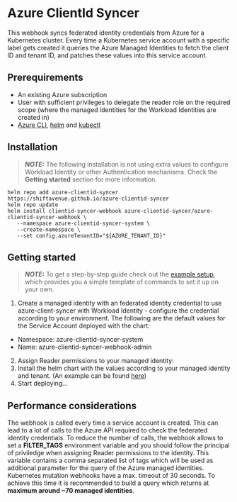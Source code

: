 # Azure ClientId Syncer
This webhook syncs federated identity credentials from Azure for a Kubernetes cluster. Every time a Kubernetes service account with a specific label gets created it queries the Azure Managed Identities to fetch the client ID and tenant ID, and patches these values into this service account.

## Prerequirements
* An existing Azure subscription
* User with sufficient privileges to delegate the reader role on the required scope (where the managed identities for the Workload Identities are created in)
* [Azure CLI](https://learn.microsoft.com/en-us/cli/azure/install-azure-cli), [helm](https://helm.sh/docs/intro/install/) and [kubectl](https://kubernetes.io/docs/tasks/tools/#kubectl)


## Installation
> **_NOTE:_**  The following installation is not using extra values to configure Workload Identity or other Authentication mechanisms. Check the **Getting started** section for more information.
```
helm repo add azure-clientid-syncer https://shiftavenue.github.io/azure-clientid-syncer
helm repo update
helm install clientid-syncer-webhook azure-clientid-syncer/azure-clientid-syncer-webhook \
   --namespace azure-clientid-syncer-system \
   --create-namespace \
   --set config.azureTenantID="${AZURE_TENANT_ID}"
```

## Getting started
> **_NOTE:_**  To get a step-by-step guide check out the [example setup](example/README.md), which provides you a simple template of commands to set it up on your own.
1. Create a managed identity with an federated identity credential to use azure-client-syncer with Workload Identity - configure the credential according to your environment. The following are the default values for the Service Account deployed with the chart:
* Namespace: azure-clientid-syncer-system
* Name: azure-clientid-syncer-webhook-admin
2. Assign Reader permissions to your managed identity:
3. Install the helm chart with the values according to your managed identity and tenant. (An example can be found [here](example/example-values.yaml))
4. Start deploying...

## Performance considerations
The webhook is called every time a service account is created. This can lead to a lot of calls to the Azure API required to check the federated identity credentials. To reduce the number of calls, the webhook allows to set a **FILTER_TAGS** environment variable and you should follow the principal of priviledge when assigning Reader permissions to the identity. This variable contains a comma separated list of tags which will be used as additional parameter for the query of the Azure managed identities. Kubernetes mutation webhooks have a max. timeout of 30 seconds. To achieve this time it is recommended to build a query which returns at **maximum around ~70 managed identities**.
